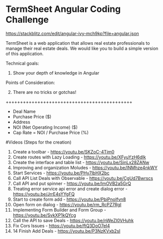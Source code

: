 # TermSheet Angular Coding Challenge

https://stackblitz.com/edit/angular-ivy-mch9kp?file=angular.json

TermSheet is a web application that allows real estate professionals to manage their real estate deals. We would like you to build a simple version of this application.

Technical goals:

1. Show your depth of knowledge in Angular

Points of Consideration:

2. There are no tricks or gotchas!

++++++++++++++++++++++++++++++++++++++++++++

- Deal Name 
- Purchase Price ($) 
- Address 
- NOI (Net Operating Income) ($) 
- Cap Rate = NOI / Purchase Price (%)


#Videos (Steps for the creation)
1. Create a toolbar - https://youtu.be/SKZoC-4Tim0
2. Create routes with Lazy Loading - https://youtu.be/XFyuYzH6dIk
3. Create the interface and table list - https://youtu.be/SinLx28ZANw
4. Improving and organization Moludes - https://youtu.be/lNMhze4nkWY
5. Start Services - https://youtu.be/PHy7lbHX2bc
6. Call API List Deals with Observable - https://youtu.be/CgUd7Bwrscs
7. Call API and put spinner - https://youtu.be/ImOVB2a5GrQ
8. Treating error service api error and create dialog error - https://youtu.be/JrrE4sYYgFQ
9. Start to create form add - https://youtu.be/PbiPnoIfvn8
10. Open form on dialog - https://youtu.be/rm_RcPZ7RgI
11. Implementing Form Builder and Form Group - https://youtu.be/SvkXP1kQYcg
12. Call the API to save Deals - https://youtu.be/nWeZI0VHuhk
13. Fix Cors Issues - https://youtu.be/ftQ3DoO7eI4
14. 14 Finish Add Deals - https://youtu.be/P3NzKVxb2sI

